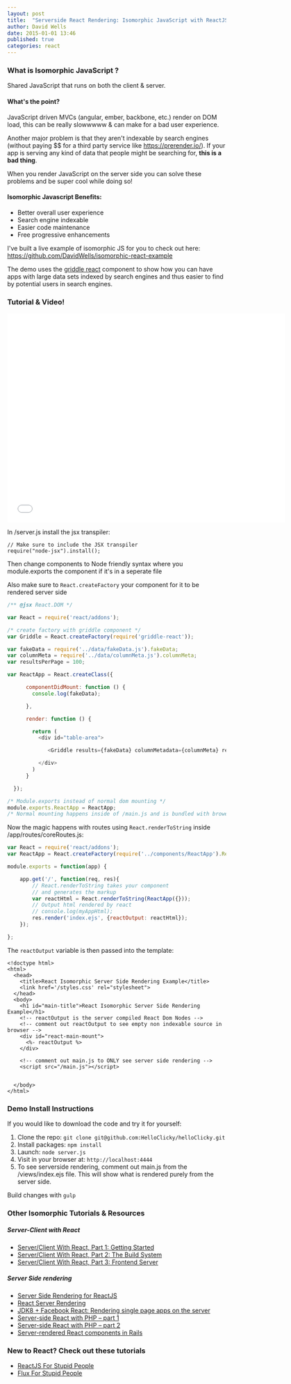 ```yaml
---
layout: post
title:  "Serverside React Rendering: Isomorphic JavaScript with ReactJS + Node"
author: David Wells
date: 2015-01-01 13:46
published: true
categories: react
---
```

### What is Isomorphic JavaScript ?

Shared JavaScript that runs on both the client & server.

#### What's the point?

JavaScript driven MVCs (angular, ember, backbone, etc.) render on DOM load, this can be really slowwwww & can make for a bad user experience. 

Another major problem is that they aren't indexable by search engines (without paying $$ for a third party service like <https://prerender.io/>). If your app is serving any kind of data that people might be searching for, **this is a bad thing**.

When you render JavaScript on the server side you can solve these problems and be super cool while doing so!

#### Isomorphic Javascript Benefits:

-   Better overall user experience
-   Search engine indexable
-   Easier code maintenance
-   Free progressive enhancements

I've built a live example of isomorphic JS for you to check out here: <https://github.com/DavidWells/isomorphic-react-example>

The demo uses the [griddle react](http://dynamictyped.github.io/Griddle/) component to show how you can have apps with large data sets indexed by search engines and thus easier to find by potential users in search engines.

### Tutorial & Video!

<iframe width="640" height="480" src="//www.youtube.com/embed/8wfY4TGtMUo" frameborder="0" allowfullscreen></iframe>

In /server.js install the jsx transpiler:

```
// Make sure to include the JSX transpiler
require("node-jsx").install();
```

Then change components to Node friendly syntax where you module.exports the component if it's in a seperate file

Also make sure to `React.createFactory` your component for it to be rendered server side

```js
/** @jsx React.DOM */

var React = require('react/addons');

/* create factory with griddle component */
var Griddle = React.createFactory(require('griddle-react'));

var fakeData = require('../data/fakeData.js').fakeData;
var columnMeta = require('../data/columnMeta.js').columnMeta;
var resultsPerPage = 100;

var ReactApp = React.createClass({

      componentDidMount: function () {
        console.log(fakeData);

      },

      render: function () {

        return (
          <div id="table-area">

             <Griddle results={fakeData} columnMetadata={columnMeta} resultsPerPage={resultsPerPage} tableClassName="table"/>

          </div>
        )
      }

  });

/* Module.exports instead of normal dom mounting */
module.exports.ReactApp = ReactApp;
/* Normal mounting happens inside of /main.js and is bundled with browerify */
```

Now the magic happens with routes using `React.renderToString` inside /app/routes/coreRoutes.js:

```js
var React = require('react/addons');
var ReactApp = React.createFactory(require('../components/ReactApp').ReactApp);

module.exports = function(app) {

	app.get('/', function(req, res){
    	// React.renderToString takes your component 
        // and generates the markup
		var reactHtml = React.renderToString(ReactApp({}));
        // Output html rendered by react
		// console.log(myAppHtml);
	    res.render('index.ejs', {reactOutput: reactHtml});
	});

};
```

The `reactOutput` variable is then passed into the template:

```
<!doctype html>
<html>
  <head>
    <title>React Isomorphic Server Side Rendering Example</title>
    <link href='/styles.css' rel="stylesheet">
  </head>
  <body>
	<h1 id="main-title">React Isomorphic Server Side Rendering Example</h1>
    <!-- reactOutput is the server compiled React Dom Nodes -->
    <!-- comment out reactOutput to see empty non indexable source in browser -->
    <div id="react-main-mount">
      <%- reactOutput %>
    </div>

	<!-- comment out main.js to ONLY see server side rendering -->
	<script src="/main.js"></script>


  </body>
</html>
```

### Demo Install Instructions

If you would like to download the code and try it for yourself:

1.  Clone the repo: `git clone git@github.com:HelloClicky/helloClicky.git`
2.  Install packages: `npm install`
3.  Launch: `node server.js`
4.  Visit in your browser at: `http://localhost:4444`
5.  To see serverside rendering, comment out main.js from the /views/index.ejs file. This will show what is rendered purely from the server side.

Build changes with `gulp`

### Other Isomorphic Tutorials & Resources

##### Server-Client with React

-   [Server/Client With React, Part 1: Getting Started](http://eflorenzano.com/blog/2014/04/09/react-part-1-getting-started/)
-   [Server/Client With React, Part 2: The Build System](http://eflorenzano.com/blog/2014/04/10/react-part-2-build-system/)
-   [Server/Client With React, Part 3: Frontend Server](http://eflorenzano.com/blog/2014/04/11/react-part-3-frontend-server/)

##### Server Side rendering

-   [Server Side Rendering for ReactJS](http://yanns.github.io/blog/2014/03/15/server-side-rendering-for-javascript-reactjs-framework/)
-   [React Server Rendering](https://github.com/mhart/react-server-example)
-   [JDK8 + Facebook React: Rendering single page apps on the server](http://augustl.com/blog/2014/jdk8_react_rendering_on_server/)
-   [Server-side React with PHP – part 1](http://www.phpied.com/server-side-react-with-php/)
-   [Server-side React with PHP – part 2](http://www.phpied.com/server-side-react-with-php-part-2/)
-   [Server-rendered React components in Rails](http://bensmithett.com/server-rendered-react-components-in-rails/)

### New to React? Check out these tutorials

-   [ReactJS For Stupid People](http://blog.andrewray.me/reactjs-for-stupid-people/)
-   [Flux For Stupid People](http://blog.andrewray.me/flux-for-stupid-people/)
